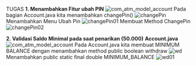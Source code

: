 TUGAS 
**1. Menambahkan Fitur ubah PIN**
![com_atm_model_account](https://github.com/user-attachments/assets/2a2c395e-957c-4803-99b7-9bec844ff5d6)
Pada bagian Account.java kita menambahkan changePin()
![changePin](https://github.com/user-attachments/assets/87337dbf-76fa-4251-bd1c-45a5716b60ae)
Menambahkan Menu Ubah Pin
![changePin01](https://github.com/user-attachments/assets/877ea5aa-d8a7-46c9-9b27-a984cde36376)
Membuat Method ChangePin
![changePin02](https://github.com/user-attachments/assets/879cb39c-983b-46ed-b1c7-4410a5923aaa)

**2. Validasi Saldo Minimal pada saat penarikan (50.000)**
**Account.java**
![com_atm_model_account](https://github.com/user-attachments/assets/2a2c395e-957c-4803-99b7-9bec844ff5d6)
Pada Account.java kita membuat MINIMUM BALANCE dengan menambahkan method public boolean withdraw
![wd](https://github.com/user-attachments/assets/32bf6496-0443-4642-b74d-d548a7921aca)
Menambahkan public static final double MINIMUM_BALANCE
![wd01](https://github.com/user-attachments/assets/5ba35e30-caa0-44bb-9606-b1d567f14565)
